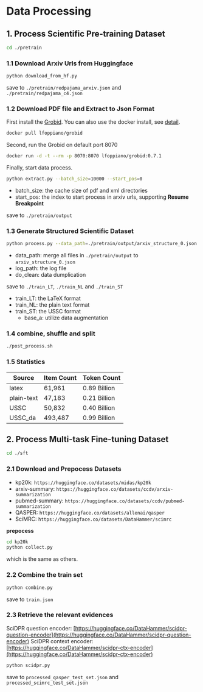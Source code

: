 # Data Processing

## 1. Process Scientific Pre-training Dataset

```bash
cd ./pretrain
```

### 1.1 Download Arxiv Urls from Huggingface

```bash
python download_from_hf.py
```

save to `./pretrain/redpajama_arxiv.json` and `./pretrain/redpajama_c4.json`

### 1.2 Download PDF file and Extract to Json Format 

First install the [Grobid](https://github.com/kermitt2/grobid). You can also use the docker install, see [detail](https://hub.docker.com/r/lfoppiano/grobid).

```bash
docker pull lfoppiano/grobid
```

Second, run the Grobid on default port 8070

```bash
docker run -d -t --rm -p 8070:8070 lfoppiano/grobid:0.7.1
```

Finally, start data process.

```bash
python extract.py --batch_size=10000 --start_pos=0
```

- batch_size: the cache size of pdf and xml directories
- start_pos: the index to start process in arxiv urls, supporting **Resume Breakpoint**

save to `./pretrain/output` 

### 1.3 Generate Structured Scientific Dataset

```bash
python process.py --data_path=./pretrain/output/arxiv_structure_0.json --log_path=./pretrain/rest/generate.log --do_clean
```
- data_path: merge all files in `./pretrain/output` to `arxiv_structure_0.json`
- log_path: the log file
- do_clean: data dumplication
  
save to `./train_LT`, `./train_NL` and `./train_ST`
- train_LT: the LaTeX format
- train_NL: the plain text format
- train_ST: the USSC format
  - base_a: utilize data augmentation


### 1.4 combine, shuffle and split

```bash
./post_process.sh
```

### 1.5 Statistics

| Source | Item Count | Token Count |
| ---------------- | ----------------- | --------------------------------- |
| latex | 61,961 | 0.89 Billion |
| plain-text | 47,183 | 0.21 Billion |
| USSC | 50,832 | 0.40 Billion |
| USSC_da | 493,487 | 0.99 Billion  |


## 2. Process Multi-task Fine-tuning Dataset

```bash
cd ./sft
```

### 2.1 Download and Prepocess Datasets

- kp20k: `https://huggingface.co/datasets/midas/kp20k`
- arxiv-summary: `https://huggingface.co/datasets/ccdv/arxiv-summarization`
- pubmed-summary: `https://huggingface.co/datasets/ccdv/pubmed-summarization`
- QASPER: `https://huggingface.co/datasets/allenai/qasper`
- SciMRC: `https://huggingface.co/datasets/DataHammer/scimrc`

**prepocess** 

```bash
cd kp20k
python collect.py
```

which is the same as others.

### 2.2 Combine the train set

```bash
python combine.py
```
save to `train.json`

### 2.3 Retrieve the relevant evidences

SciDPR question encoder: [https://huggingface.co/DataHammer/scidpr-question-encoder](https://huggingface.co/DataHammer/scidpr-question-encoder)
SciDPR context encoder: [https://huggingface.co/DataHammer/scidpr-ctx-encoder](https://huggingface.co/DataHammer/scidpr-ctx-encoder)

```bash
python scidpr.py
```

save to `processed_qasper_test_set.json` and `processed_scimrc_test_set.json`




